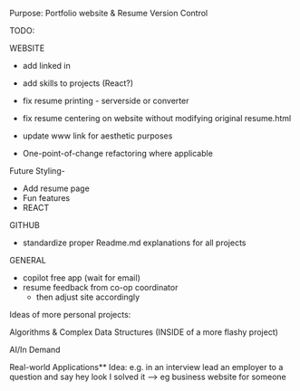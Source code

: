 Purpose:
Portfolio website & Resume Version Control


TODO:

WEBSITE

- add linked in


- add skills to projects (React?)
- fix resume printing - serverside or converter
- fix resume centering on website without modifying original resume.html
- update www link for aesthetic purposes
- One-point-of-change refactoring where applicable



Future Styling-
- Add resume page
- Fun features
- REACT



GITHUB
- standardize proper Readme.md explanations for all projects


GENERAL
- copilot free app (wait for email)
- resume feedback from co-op coordinator
    - then adjust site accordingly












Ideas of more personal projects:

Algorithms & Complex Data Structures (INSIDE of a more flashy project)

AI/In Demand

Real-world Applications** Idea: e.g. in an interview lead an employer to a question and say hey look I solved it 
--> eg business website for someone





